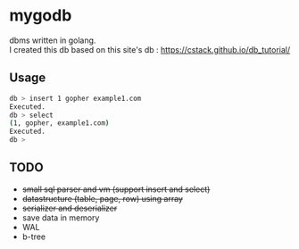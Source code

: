 # mygodb

dbms written in golang.   
I created this db based on this site's db : https://cstack.github.io/db_tutorial/

## Usage
```bash
db > insert 1 gopher example1.com
Executed.
db > select
(1, gopher, example1.com)
Executed.
db > 
```

## TODO
- ~~small sql parser and vm (support insert and select)~~
- ~~datastructure (table, page, row) using array~~
- ~~serializer and deserializer~~
- save data in memory
- WAL
- b-tree

